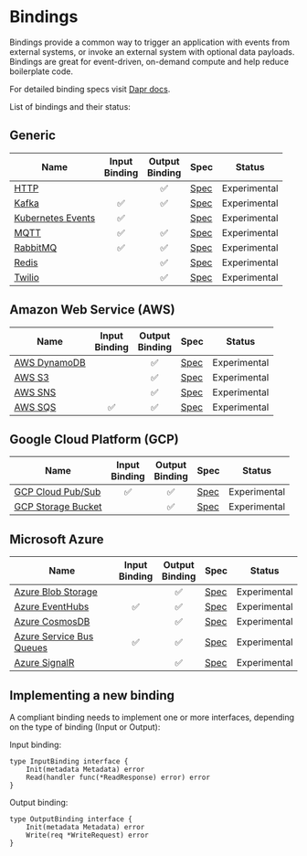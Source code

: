 # Bindings

Bindings provide a common way to trigger an application with events from external systems, or invoke an external system with optional data payloads.
Bindings are great for event-driven, on-demand compute and help reduce boilerplate code.

For detailed binding specs visit [Dapr docs](https://github.com/dapr/docs/tree/master/concepts/bindings/specs).

List of bindings and their status:

## Generic

| Name | Input<br>Binding | Output<br>Binding | Spec | Status |
|------|:----------------:|:-----------------:|------|--------|
| [HTTP](./http) |  | ✅| [Spec](https://github.com/dapr/docs/blob/master/concepts/bindings/specs/http.md) | Experimental |
| [Kafka](./kafka) | ✅| ✅| [Spec](https://github.com/dapr/docs/blob/master/concepts/bindings/specs/kafka.md) | Experimental |
| [Kubernetes Events](./kubernetes) | ✅| | [Spec](https://github.com/dapr/docs/blob/master/concepts/bindings/specs/kubernetes.md) | Experimental |
| [MQTT](./mqtt) | ✅| ✅| [Spec](https://github.com/dapr/docs/blob/master/concepts/bindings/specs/mqtt.md) | Experimental |
| [RabbitMQ](./rabbitmq) | ✅ | ✅| [Spec](https://github.com/dapr/docs/blob/master/concepts/bindings/specs/rabbitmq.md) | Experimental |
| [Redis](./redis) |  | ✅| [Spec](https://github.com/dapr/docs/blob/master/concepts/bindings/specs/redis.md) | Experimental |
| [Twilio](./twilio) | | ✅ | [Spec](https://github.com/dapr/docs/blob/master/concepts/bindings/specs/twilio.md) | Experimental |

## Amazon Web Service (AWS)

| Name | Input<br>Binding | Output<br>Binding | Spec | Status |
|------|:----------------:|:-----------------:|------|--------|
| [AWS DynamoDB](./aws/dynamodb) | | ✅ | [Spec](https://github.com/dapr/docs/blob/master/concepts/bindings/specs/dynamodb.md) | Experimental |
| [AWS S3](./aws/s3) | | ✅| [Spec](https://github.com/dapr/docs/blob/master/concepts/bindings/specs/s3.md) | Experimental |
| [AWS SNS](./aws/sns) |  | ✅| [Spec](https://github.com/dapr/docs/blob/master/concepts/bindings/specs/sns.md) | Experimental |
| [AWS SQS](./aws/sqs) | ✅| ✅| [Spec](https://github.com/dapr/docs/blob/master/concepts/bindings/specs/sqs.md) | Experimental |

## Google Cloud Platform (GCP)

| Name | Input<br>Binding | Output<br>Binding | Spec | Status |
|------|:----------------:|:-----------------:|------|--------|
| [GCP Cloud Pub/Sub](./gcp/pubsub) | ✅| ✅| [Spec](https://github.com/dapr/docs/blob/master/concepts/bindings/specs/gcppubsub.md) | Experimental |
| [GCP Storage Bucket](./gcp/bucket)  | | ✅| [Spec](https://github.com/dapr/docs/blob/master/concepts/bindings/specs/gcpbucket.md) | Experimental |

## Microsoft Azure

| Name | Input<br>Binding | Output<br>Binding | Spec | Status |
|------|:----------------:|:-----------------:|------|--------|
| [Azure Blob Storage](./azure/blobstorage) | | ✅| [Spec](https://github.com/dapr/docs/blob/master/concepts/bindings/specs/blobstorage.md) | Experimental |
| [Azure EventHubs](./azure/eventhubs) | ✅| ✅| [Spec](https://github.com/dapr/docs/blob/master/concepts/bindings/specs/eventhubs.md) | Experimental |
| [Azure CosmosDB](./azure/cosmosdb) | | ✅| [Spec](https://github.com/dapr/docs/blob/master/concepts/bindings/specs/cosmosdb.md) | Experimental |
| [Azure Service Bus Queues](./azure/servicebusqueues) | ✅| ✅| [Spec](https://github.com/dapr/docs/blob/master/concepts/bindings/specs/servicebusqueues.md) | Experimental |
| [Azure SignalR](./azure/signalr) | | ✅ | [Spec](https://github.com/dapr/docs/blob/master/concepts/bindings/specs/signalr.md) | Experimental |

## Implementing a new binding

A compliant binding needs to implement one or more interfaces, depending on the type of binding (Input or Output):

Input binding:

```
type InputBinding interface {
	Init(metadata Metadata) error
	Read(handler func(*ReadResponse) error) error
}
```

Output binding:

```
type OutputBinding interface {
	Init(metadata Metadata) error
	Write(req *WriteRequest) error
}
```
